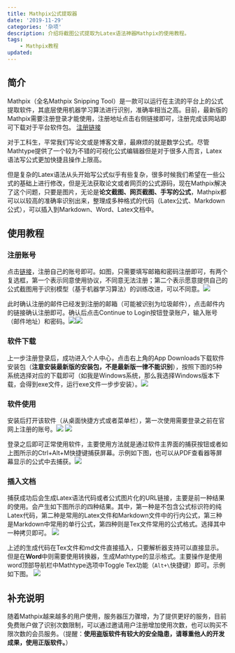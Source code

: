 ```yaml
---
title: Mathpix公式提取器
date: '2019-11-29'
categories: '杂项'
description: 介绍将截图公式提取为Latex语法神器Mathpix的使用教程。
tags: 
    - Mathpix教程
updated: 
---
```



## 简介
Mathpix（全名Mathpix Snipping Tool）是一款可以运行在主流的平台上的公式提取软件，其底层使用机器学习算法进行识别，准确率相当之高。目前，最新版的Mathpix需要注册登录才能使用，注册地址点击右侧链接即可，注册完成该网站即可下载对于平台软件包。
[注册链接](https://accounts.mathpix.com/signup?referral_code=MSBcUF9eU9)


对于工科生，平常我们写论文或是博客文章，最麻烦的就是数学公式。尽管Mathtype提供了一个较为不错的可视化公式编辑器但是对于很多人而言，Latex语法写公式更加快捷且操作上限高。

但是复杂的Latex语法从头开始写公式似乎有些复杂，很多时候我们希望在一些公式的基础上进行修改，但是无法获取论文或者网页的公式源码，现在Mathpix解决了这个问题，只要是图片，无论是**论文截图、网页截图、手写的公式**，Mathpix都可以以较高的准确率识别出来，整理成多种格式的代码（Latex公式、Markdown公式），可以插入到Markdown、Word、Latex文档中。


## 使用教程

### 注册账号
点击[链接](https://accounts.mathpix.com/signup?referral_code=MSBcUF9eU9)，注册自己的账号即可。如图，只需要填写邮箱和密码注册即可，有两个复选框，第一个表示同意使用协议，不同意无法注册；第二个表示愿意提供自己的公式截图用于识别模型（基于机器学习算法）的训练改进，可以不同意。![](/asset/2019-11-29/register.png)

此时确认注册的邮件已经发到注册的邮箱（可能被识别为垃圾邮件），点击邮件内的链接确认注册即可。确认后点击Continue to Login按钮登录账户，输入账号（邮件地址）和密码。![](/asset/2019-11-29/verify.png)![](/asset/2019-11-29/register_ok.png)

### 软件下载
上一步注册登录后，成功进入个人中心，点击右上角的App Downloads下载软件安装包（**注意安装最新版的安装包，不是最新版一律不能识别**），按照下图的5种系统选择对应的下载即可（如我是Windows系统，那么我选择Windows版本下载，会得到exe文件，运行exe文件一步步安装）。![](/asset/2019-11-29/app.png)

### 软件使用
安装后打开该软件（从桌面快捷方式或者菜单栏），第一次使用需要登录之前在官网上注册的账号。![](/asset/2019-11-29/login.png)
![](/asset/2019-11-29/use.png)

登录之后即可正常使用软件，主要使用方法就是通过软件主界面的捕获按钮或者如上图所示的Ctrl+Alt+M快捷键捕获屏幕。示例如下图，也可以从PDF查看器等屏幕显示的公式中去捕获。![](/asset/2019-11-29/use.gif)


### 插入文档
捕获成功后会生成Latex语法代码或者公式图片化的URL链接，主要是前一种结果的使用。会产生如下图所示的四种结果。其中，第一种是不包含公式标识符的纯Latex代码，第二种是常用的Latex文件和Markdown文件中的行内公式，第三种是Markdown中常用的单行公式，第四种则是Tex文件常用的公式格式。选择其中一种拷贝即可。
![](/asset/2019-11-29/code.png)

上述的生成代码在Tex文件和md文件直接插入，只要解析器支持可以直接显示。但是在**Word**中则需要使用转换器，生成Mathtype的显示格式。主要操作是使用word顶部导航栏中Mathtype选项中Toggle Tex功能（`Alt+\`快捷键）即可。示例如下图。
![](/asset/2019-11-29/word.gif)


## 补充说明
随着Mathpix越来越多的用户使用，服务器压力骤增，为了提供更好的服务，目前免费账户做了识别次数限制，可以通过邀请用户注册增加使用次数，也可以购买不限次数的会员服务。（提醒：**使用盗版软件有较大的安全隐患，请尊重他人的开发成果，使用正版软件。**）
